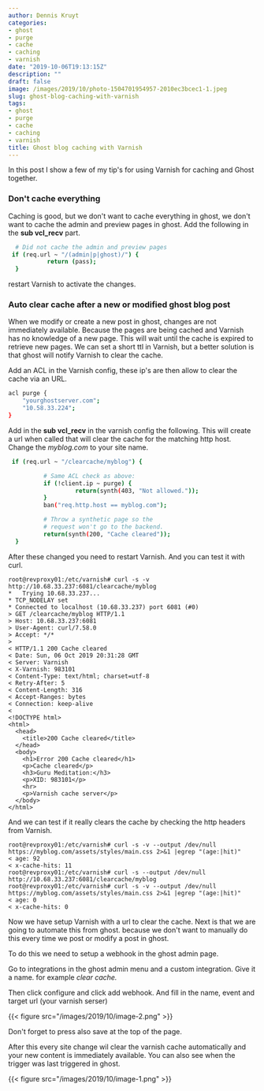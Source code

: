 ```yaml
---
author: Dennis Kruyt
categories:
- ghost
- purge
- cache
- caching
- varnish
date: "2019-10-06T19:13:15Z"
description: ""
draft: false
image: /images/2019/10/photo-1504701954957-2010ec3bcec1-1.jpeg
slug: ghost-blog-caching-with-varnish
tags:
- ghost
- purge
- cache
- caching
- varnish
title: Ghost blog caching with Varnish
---
```



In this post I show a few of my tip's for using Varnish for caching and Ghost together.

### Don't cache everything

Caching is good, but we don't want to cache everything in ghost, we don't want to cache the admin and preview pages in ghost. Add the following in the **sub vcl_recv** part.

```bash
  # Did not cache the admin and preview pages
 if (req.url ~ "/(admin|p|ghost)/") {
           return (pass);
  }
```

restart Varnish to activate the changes.

### Auto clear cache after a new or modified ghost blog post

When we modify or create a new post in ghost, changes are not immediately available. Because the pages are being cached and Varnish has no knowledge of a new page. This will wait until the cache is expired to retrieve new pages. We can set a short ttl in Varnish, but a better solution is that ghost will notify Varnish to clear the cache.

Add an ACL in the Varnish config, these ip's are then allow to clear the cache via an URL.

```bash
acl purge {
    "yourghostserver.com";
    "10.58.33.224";
}

```

Add in the **sub vcl_recv** in the varnish config the following. This will create a url when called that will clear the cache for the matching http host. Change the _myblog.com_ to your site name.

```bash
 if (req.url ~ "/clearcache/myblog") {

          # Same ACL check as above:
          if (!client.ip ~ purge) {
                   return(synth(403, "Not allowed."));
          }
          ban("req.http.host == myblog.com");

          # Throw a synthetic page so the
          # request won't go to the backend.
          return(synth(200, "Cache cleared"));
  }
```

After these changed you need to restart Varnish. And you can test it with curl.

```
root@revproxy01:/etc/varnish# curl -s -v http://10.68.33.237:6081/clearcache/myblog
*   Trying 10.68.33.237...
* TCP_NODELAY set
* Connected to localhost (10.68.33.237) port 6081 (#0)
> GET /clearcache/myblog HTTP/1.1
> Host: 10.68.33.237:6081
> User-Agent: curl/7.58.0
> Accept: */*
>
< HTTP/1.1 200 Cache cleared
< Date: Sun, 06 Oct 2019 20:31:28 GMT
< Server: Varnish
< X-Varnish: 983101
< Content-Type: text/html; charset=utf-8
< Retry-After: 5
< Content-Length: 316
< Accept-Ranges: bytes
< Connection: keep-alive
<
<!DOCTYPE html>
<html>
  <head>
    <title>200 Cache cleared</title>
  </head>
  <body>
    <h1>Error 200 Cache cleared</h1>
    <p>Cache cleared</p>
    <h3>Guru Meditation:</h3>
    <p>XID: 983101</p>
    <hr>
    <p>Varnish cache server</p>
  </body>
</html>
```

And we can test if it really clears the cache by checking the http headers from Varnish.

```
root@revproxy01:/etc/varnish# curl -s -v --output /dev/null https://myblog.com/assets/styles/main.css 2>&1 |egrep "(age:|hit)"
< age: 92
< x-cache-hits: 11
root@revproxy01:/etc/varnish# curl -s --output /dev/null http://10.68.33.237:6081/clearcache/myblog
root@revproxy01:/etc/varnish# curl -s -v --output /dev/null https://myblog.com/assets/styles/main.css 2>&1 |egrep "(age:|hit)"
< age: 0
< x-cache-hits: 0
```

Now we have setup Varnish with a url to clear the cache. Next is that we are going to automate this from ghost. because we don't want to manually do this every time we post or modify a post in ghost.

To do this we need to setup a webhook in the ghost admin page.

Go to integrations in the ghost admin menu and a custom integration. Give it a name. for example _clear cache._

Then click configure and click add webhook. And fill in the name, event and target url (your varnish serser)

{{< figure src="/images/2019/10/image-2.png" >}}

Don't forget to press also save at the top of the page.

After this every site change wil clear the varnish cache automatically and your new content is immediately available. You can also see when the trigger was last triggered in ghost.

{{< figure src="/images/2019/10/image-1.png" >}}

